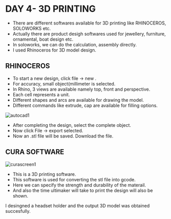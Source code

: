 # DAY 4- 3D PRINTING


- There are different softwares available for 3D printing like RHINOCEROS, SOLOWORKS etc.
- Actually there are product desigh softwares used for jewellery, furniture, ornamental, boat design etc.
- In soloworks, we can do the calculation, assembly directly.
- I used Rhinoceros for 3D model design.


## RHINOCEROS
 - To start a new design, click file -> new .
 - For accuracy, small object(millimeter is selected.
 - In Rhino, 3 views are available namely top, front and perspective.
 - Each cell represents a unit.
 - Different shapes and arcs are available for drawing the model.
 - Different commands like extrude, cap are available for filling options.

![autocad1](https://user-images.githubusercontent.com/30692869/29832147-d8a41e58-8d04-11e7-8141-ef285cc40995.png)





- After completing the design, select the complete object.
- Now click File -> export selected.
- Now an .stl file will be saved. Download the file.


## CURA SOFTWARE

![curascreen1](https://user-images.githubusercontent.com/30692869/29831942-4c7cc420-8d04-11e7-8424-94db3952c598.png)
- This is a 3D printing software.
- This software is used for converting the stl file into gcode.
- Here we can specify the strength and durability of the materail.
- And also the time ultimaker will take to print the design will also be shown.


I desingned a headset holder and the output 3D model was obtained succesfully.

